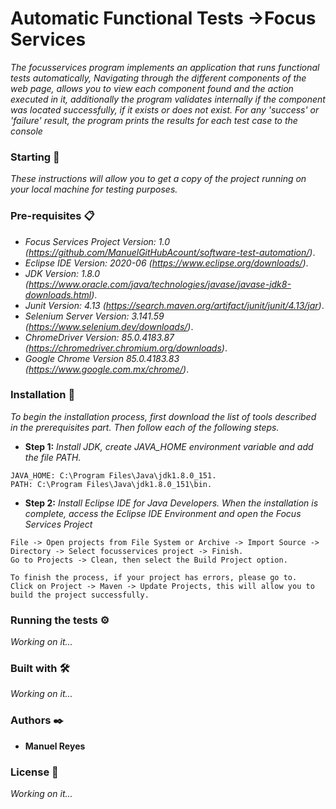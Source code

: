 # Automatic Functional Tests ->Focus Services 
_The focusservices program implements an application that runs functional tests automatically,
Navigating through the different components of the web page, allows you to view each component found
and the action executed in it, additionally the program validates internally if the component was located successfully, 
if it exists or does not exist. For any 'success' or 'failure' result, the program prints the results for each test case
to the console_

### Starting 🚀
_These instructions will allow you to get a copy of the project running on your local machine for testing purposes._

### Pre-requisites 📋
* _Focus Services Project  Version: 1.0 (https://github.com/ManuelGitHubAcount/software-test-automation/)_.
* _Eclipse IDE Version: 2020-06 (https://www.eclipse.org/downloads/)_.
* _JDK Version: 1.8.0 (https://www.oracle.com/java/technologies/javase/javase-jdk8-downloads.html)_.
* _Junit Version: 4.13 (https://search.maven.org/artifact/junit/junit/4.13/jar)_.
* _Selenium Server Version: 3.141.59 (https://www.selenium.dev/downloads/)_.
* _ChromeDriver Version: 85.0.4183.87 (https://chromedriver.chromium.org/downloads)_.
* _Google Chrome Version 85.0.4183.83 (https://www.google.com.mx/chrome/)_.

### Installation 🔧
_To begin the installation process, first download the list of tools described in the prerequisites part. Then follow each of the following steps._

* **Step 1:** _Install JDK, create JAVA_HOME environment variable and add the file PATH._
```
JAVA_HOME: C:\Program Files\Java\jdk1.8.0_151.
PATH: C:\Program Files\Java\jdk1.8.0_151\bin.
```
* **Step 2:** _Install Eclipse IDE for Java Developers._
_When the installation is complete, access the Eclipse IDE Environment and open the Focus Services Project_
```
File -> Open projects from File System or Archive -> Import Source -> Directory -> Select focusservices project -> Finish.
Go to Projects -> Clean, then select the Build Project option.

To finish the process, if your project has errors, please go to.
Click on Project -> Maven -> Update Projects, this will allow you to build the project successfully.

```

### Running the tests ⚙️
_Working on it..._

### Built with 🛠️
_Working on it..._

### Authors ✒️
* **Manuel Reyes**

### License 📄
_Working on it..._
